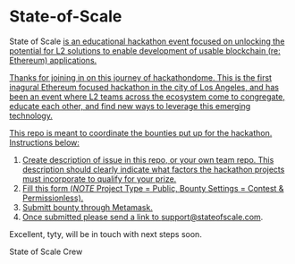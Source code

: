 # State-of-Scale
State of Scale <a href="stateofscale.com"> is an educational hackathon event focused on unlocking the potential for L2 solutions to enable development of usable blockchain (re: Ethereum) applications.

Thanks for joining in on this journey of hackathondome. This is the first inagural Ethereum focused hackathon in the city of Los Angeles, and has been an event where L2 teams across the ecosystem come to congregate, educate each other, and find new ways to leverage this emerging technology.

This repo is meant to coordinate the bounties put up for the hackathon. Instructions below:

1. Create description of issue in this repo, or your own team repo. This description should clearly indicate what factors the hackathon projects must incorporate to qualify for your prize.
2. Fill this form <a href="https://gitcoin.co/funding/new?type=public"> (_NOTE_ Project Type = Public, Bounty Settings = Contest & Permissionless).
3. Submitt bounty through Metamask.
4. Once submitted please send a link to support@stateofscale.com.

Excellent, tyty, will be in touch with next steps soon.

State of Scale Crew
